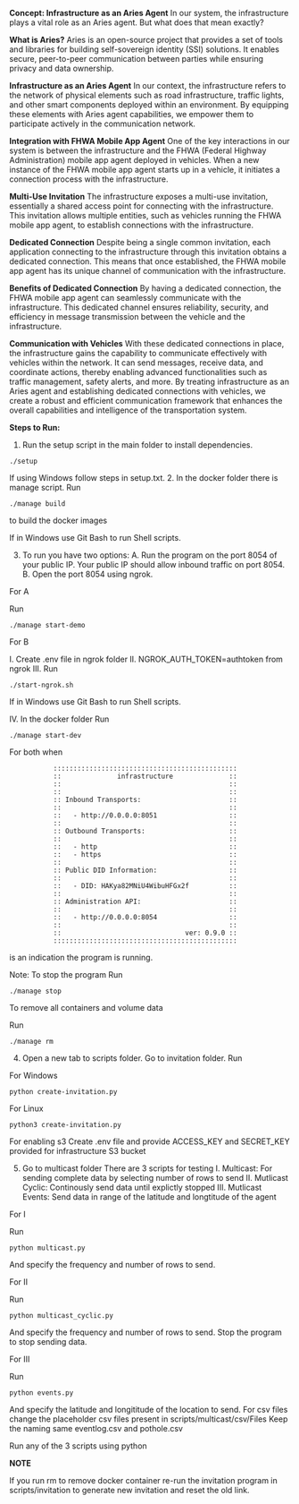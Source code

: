 **Concept: Infrastructure as an Aries Agent**
In our system, the infrastructure plays a vital role as an Aries agent. But what does that mean exactly?

**What is Aries?**
Aries is an open-source project that provides a set of tools and libraries for building self-sovereign identity (SSI) solutions. It enables secure, peer-to-peer communication between parties while ensuring privacy and data ownership.

**Infrastructure as an Aries Agent**
In our context, the infrastructure refers to the network of physical elements such as road infrastructure, traffic lights, and other smart components deployed within an environment. By equipping these elements with Aries agent capabilities, we empower them to participate actively in the communication network.

**Integration with FHWA Mobile App Agent**
One of the key interactions in our system is between the infrastructure and the FHWA (Federal Highway Administration) mobile app agent deployed in vehicles. When a new instance of the FHWA mobile app agent starts up in a vehicle, it initiates a connection process with the infrastructure.

**Multi-Use Invitation**
The infrastructure exposes a multi-use invitation, essentially a shared access point for connecting with the infrastructure. This invitation allows multiple entities, such as vehicles running the FHWA mobile app agent, to establish connections with the infrastructure.

**Dedicated Connection**
Despite being a single common invitation, each application connecting to the infrastructure through this invitation obtains a dedicated connection. This means that once established, the FHWA mobile app agent has its unique channel of communication with the infrastructure.

**Benefits of Dedicated Connection**
By having a dedicated connection, the FHWA mobile app agent can seamlessly communicate with the infrastructure. This dedicated channel ensures reliability, security, and efficiency in message transmission between the vehicle and the infrastructure.

**Communication with Vehicles**
With these dedicated connections in place, the infrastructure gains the capability to communicate effectively with vehicles within the network. It can send messages, receive data, and coordinate actions, thereby enabling advanced functionalities such as traffic management, safety alerts, and more. By treating infrastructure as an Aries agent and establishing dedicated connections with vehicles, we create a robust and efficient communication framework that enhances the overall capabilities and intelligence of the transportation system.

**Steps to Run:**
1. Run the setup script in the main folder to install dependencies.

`./setup`

If using Windows follow steps in setup.txt.
2. In the docker folder there is manage script.
Run

`./manage build`

to build the docker images

If in Windows use Git Bash to run Shell scripts.

3. To run you have two options:
A. Run the program on the port 8054 of your public IP. Your public IP should allow inbound traffic on port 8054.
B. Open the port 8054 using ngrok. 

For A

Run

`./manage start-demo`

For B

I. Create .env file in ngrok folder
II. NGROK_AUTH_TOKEN=authtoken from ngrok
III. Run

`./start-ngrok.sh`


If in Windows use Git Bash to run Shell scripts.

IV. In the docker folder
Run

`./manage start-dev`


For both when 

               ::::::::::::::::::::::::::::::::::::::::::::::
               ::              infrastructure              ::
               ::                                          ::
               ::                                          ::
               :: Inbound Transports:                      ::
               ::                                          ::
               ::   - http://0.0.0.0:8051                  ::
               ::                                          ::
               :: Outbound Transports:                     ::
               ::                                          ::
               ::   - http                                 ::
               ::   - https                                ::
               ::                                          ::
               :: Public DID Information:                  ::
               ::                                          ::
               ::   - DID: HAKya82MNiU4WibuHFGx2f          ::
               ::                                          ::
               :: Administration API:                      ::
               ::                                          ::
               ::   - http://0.0.0.0:8054                  ::
               ::                                          ::
               ::                               ver: 0.9.0 ::
               ::::::::::::::::::::::::::::::::::::::::::::::
is an indication the program is running.

Note: To stop the program 
Run

`./manage stop`

To remove all containers and volume data

Run

`./manage rm`


4. Open a new tab to scripts folder. Go to invitation folder.
Run

For Windows

`python create-invitation.py`

For Linux

`python3 create-invitation.py`

For enabling s3
Create .env file and provide ACCESS_KEY and SECRET_KEY provided for infrastructure S3 bucket

5. Go to multicast folder 
There are 3 scripts for testing
I. Multicast: For sending complete data by selecting number of rows to send
II. Mutlicast Cyclic: Continously send data until explictly stopped
III. Mutlicast Events: Send data in range of the latitude and longtitude of the agent

For I

Run

`python multicast.py`

And specify the frequency and number of rows to send.


For II

Run

`python multicast_cyclic.py`

And specify the frequency and number of rows to send. Stop the program to stop sending data.


For III

Run

`python events.py`

And specify the latitude and longititude of the location to send.
For csv files change the placeholder csv files present in scripts/multicast/csv/Files
Keep the naming same eventlog.csv and pothole.csv

Run any of the 3 scripts using python


**NOTE**

If you run rm to remove docker container re-run the invitation program in scripts/invitation to generate new invitation and reset the old link.
